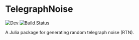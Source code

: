 # TelegraphNoise

<!-- [![Stable](https://img.shields.io/badge/docs-stable-blue.svg)](https://meese-wj.github.io/TelegraphNoise.jl/stable) -->
[![Dev](https://img.shields.io/badge/docs-dev-blue.svg)](https://meese-wj.github.io/TelegraphNoise.jl/dev)
[![Build Status](https://github.com/meese-wj/TelegraphNoise.jl/actions/workflows/CI.yml/badge.svg?branch=main)](https://github.com/meese-wj/TelegraphNoise.jl/actions/workflows/CI.yml?query=branch%3Amain)

A Julia package for generating random telegraph noise (RTN).
